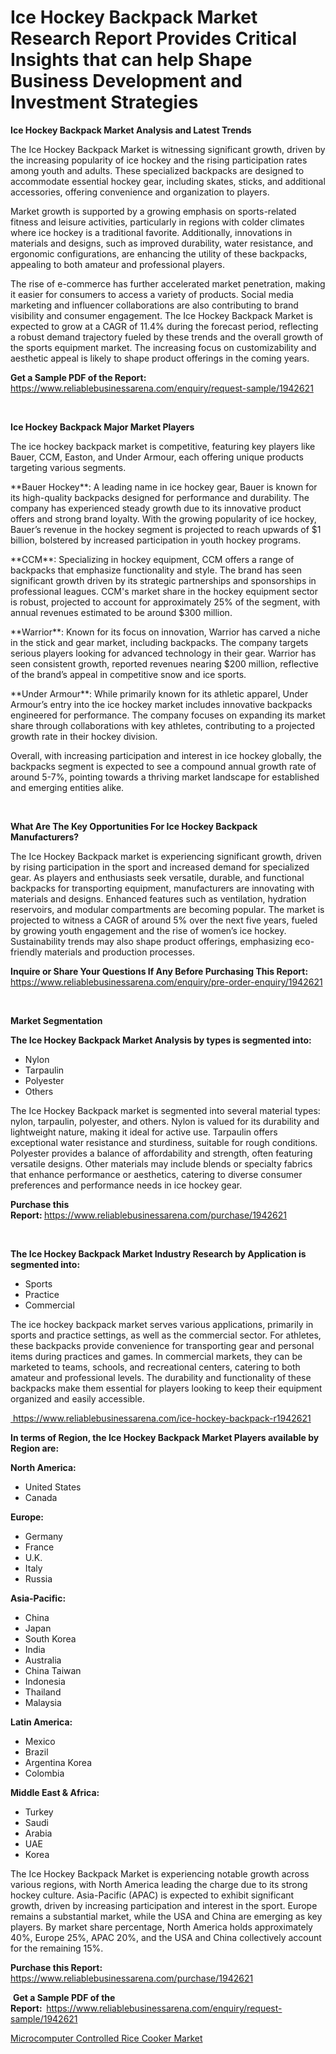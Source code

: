 <p><h1>Ice Hockey Backpack Market Research Report Provides Critical Insights that can help Shape Business Development and Investment Strategies</h1></p><p><strong>Ice Hockey Backpack Market Analysis and Latest Trends</strong></p>
<p><p>The Ice Hockey Backpack Market is witnessing significant growth, driven by the increasing popularity of ice hockey and the rising participation rates among youth and adults. These specialized backpacks are designed to accommodate essential hockey gear, including skates, sticks, and additional accessories, offering convenience and organization to players. </p><p>Market growth is supported by a growing emphasis on sports-related fitness and leisure activities, particularly in regions with colder climates where ice hockey is a traditional favorite. Additionally, innovations in materials and designs, such as improved durability, water resistance, and ergonomic configurations, are enhancing the utility of these backpacks, appealing to both amateur and professional players.</p><p>The rise of e-commerce has further accelerated market penetration, making it easier for consumers to access a variety of products. Social media marketing and influencer collaborations are also contributing to brand visibility and consumer engagement. The Ice Hockey Backpack Market is expected to grow at a CAGR of 11.4% during the forecast period, reflecting a robust demand trajectory fueled by these trends and the overall growth of the sports equipment market. The increasing focus on customizability and aesthetic appeal is likely to shape product offerings in the coming years.</p></p>
<p><strong>Get a Sample PDF of the Report:&nbsp;</strong> <a href="https://www.reliablebusinessarena.com/enquiry/request-sample/1942621?utm_campaign=2258&utm_medium=2&utm_source=Github&utm_content=ia&utm_term=06022025&utm_id=ice-hockey-backpack">https://www.reliablebusinessarena.com/enquiry/request-sample/1942621</a></p>
<p>&nbsp;</p>
<p><strong>Ice Hockey Backpack Major Market Players</strong></p>
<p><p>The ice hockey backpack market is competitive, featuring key players like Bauer, CCM, Easton, and Under Armour, each offering unique products targeting various segments. </p><p>**Bauer Hockey**: A leading name in ice hockey gear, Bauer is known for its high-quality backpacks designed for performance and durability. The company has experienced steady growth due to its innovative product offers and strong brand loyalty. With the growing popularity of ice hockey, Bauer’s revenue in the hockey segment is projected to reach upwards of $1 billion, bolstered by increased participation in youth hockey programs.</p><p>**CCM**: Specializing in hockey equipment, CCM offers a range of backpacks that emphasize functionality and style. The brand has seen significant growth driven by its strategic partnerships and sponsorships in professional leagues. CCM's market share in the hockey equipment sector is robust, projected to account for approximately 25% of the segment, with annual revenues estimated to be around $300 million.</p><p>**Warrior**: Known for its focus on innovation, Warrior has carved a niche in the stick and gear market, including backpacks. The company targets serious players looking for advanced technology in their gear. Warrior has seen consistent growth, reported revenues nearing $200 million, reflective of the brand’s appeal in competitive snow and ice sports.</p><p>**Under Armour**: While primarily known for its athletic apparel, Under Armour’s entry into the ice hockey market includes innovative backpacks engineered for performance. The company focuses on expanding its market share through collaborations with key athletes, contributing to a projected growth rate in their hockey division.</p><p>Overall, with increasing participation and interest in ice hockey globally, the backpacks segment is expected to see a compound annual growth rate of around 5-7%, pointing towards a thriving market landscape for established and emerging entities alike.</p></p>
<p>&nbsp;</p>
<p><strong>What Are The Key Opportunities For Ice Hockey Backpack Manufacturers?</strong></p>
<p><p>The Ice Hockey Backpack market is experiencing significant growth, driven by rising participation in the sport and increased demand for specialized gear. As players and enthusiasts seek versatile, durable, and functional backpacks for transporting equipment, manufacturers are innovating with materials and designs. Enhanced features such as ventilation, hydration reservoirs, and modular compartments are becoming popular. The market is projected to witness a CAGR of around 5% over the next five years, fueled by growing youth engagement and the rise of women’s ice hockey. Sustainability trends may also shape product offerings, emphasizing eco-friendly materials and production processes.</p></p>
<p><strong>Inquire or Share Your Questions If Any Before Purchasing This Report:</strong> <a href="https://www.reliablebusinessarena.com/enquiry/pre-order-enquiry/1942621?utm_campaign=2258&utm_medium=2&utm_source=Github&utm_content=ia&utm_term=06022025&utm_id=ice-hockey-backpack">https://www.reliablebusinessarena.com/enquiry/pre-order-enquiry/1942621</a></p>
<p>&nbsp;</p>
<p><strong>Market Segmentation</strong></p>
<p><strong>The Ice Hockey Backpack Market Analysis by types is segmented into:</strong></p>
<p><ul><li>Nylon</li><li>Tarpaulin</li><li>Polyester</li><li>Others</li></ul></p>
<p><p>The Ice Hockey Backpack market is segmented into several material types: nylon, tarpaulin, polyester, and others. Nylon is valued for its durability and lightweight nature, making it ideal for active use. Tarpaulin offers exceptional water resistance and sturdiness, suitable for rough conditions. Polyester provides a balance of affordability and strength, often featuring versatile designs. Other materials may include blends or specialty fabrics that enhance performance or aesthetics, catering to diverse consumer preferences and performance needs in ice hockey gear.</p></p>
<p><strong>Purchase this Report:&nbsp;</strong><a href="https://www.reliablebusinessarena.com/purchase/1942621?utm_campaign=2258&utm_medium=2&utm_source=Github&utm_content=ia&utm_term=06022025&utm_id=ice-hockey-backpack">https://www.reliablebusinessarena.com/purchase/1942621</a></p>
<p>&nbsp;</p>
<p><strong>The Ice Hockey Backpack Market Industry Research by Application is segmented into:</strong></p>
<p><ul><li>Sports</li><li>Practice</li><li>Commercial</li></ul></p>
<p><p>The ice hockey backpack market serves various applications, primarily in sports and practice settings, as well as the commercial sector. For athletes, these backpacks provide convenience for transporting gear and personal items during practices and games. In commercial markets, they can be marketed to teams, schools, and recreational centers, catering to both amateur and professional levels. The durability and functionality of these backpacks make them essential for players looking to keep their equipment organized and easily accessible.</p></p>
<p><a href="https://www.reliablebusinessarena.com/ice-hockey-backpack-r1942621?utm_campaign=2258&utm_medium=2&utm_source=Github&utm_content=ia&utm_term=06022025&utm_id=ice-hockey-backpack">&nbsp;https://www.reliablebusinessarena.com/ice-hockey-backpack-r1942621</a></p>
<p><strong>In terms of Region, the Ice Hockey Backpack Market Players available by Region are:</strong></p>
<p>
    <p> <strong> North America: </strong>
        <ul>
            <li>United States</li>
            <li>Canada</li>
        </ul>
        </p> 
    <p> <strong> Europe: </strong>
        <ul>
            <li>Germany</li>
            <li>France</li>
            <li>U.K.</li>
            <li>Italy</li>
            <li>Russia</li>
        </ul>
        </p> 
    <p> <strong> Asia-Pacific: </strong>
        <ul>
            <li>China</li>
            <li>Japan</li>
            <li>South Korea</li>
            <li>India</li>
            <li>Australia</li>
            <li>China Taiwan</li>
            <li>Indonesia</li>
            <li>Thailand</li>
            <li>Malaysia</li>
        </ul>
        </p> 
    <p> <strong> Latin America: </strong>
        <ul>
            <li>Mexico</li>
            <li>Brazil</li>
            <li>Argentina Korea</li>
            <li>Colombia</li>
        </ul>
        </p> 
    <p> <strong> Middle East & Africa: </strong>
        <ul>
            <li>Turkey</li>
            <li>Saudi</li>
            <li>Arabia</li>
            <li>UAE</li>
            <li>Korea</li>
        </ul>
    </p>
    </p>
<p><p>The Ice Hockey Backpack Market is experiencing notable growth across various regions, with North America leading the charge due to its strong hockey culture. Asia-Pacific (APAC) is expected to exhibit significant growth, driven by increasing participation and interest in the sport. Europe remains a substantial market, while the USA and China are emerging as key players. By market share percentage, North America holds approximately 40%, Europe 25%, APAC 20%, and the USA and China collectively account for the remaining 15%.</p></p>
<p><strong>Purchase this Report: </strong><a href="https://www.reliablebusinessarena.com/purchase/1942621?utm_campaign=2258&utm_medium=2&utm_source=Github&utm_content=ia&utm_term=06022025&utm_id=ice-hockey-backpack">https://www.reliablebusinessarena.com/purchase/1942621</a></p>
<p>&nbsp;<strong>Get a Sample PDF of the Report:&nbsp;&nbsp;</strong><a href="https://www.reliablebusinessarena.com/enquiry/request-sample/1942621?utm_campaign=2258&utm_medium=2&utm_source=Github&utm_content=ia&utm_term=06022025&utm_id=ice-hockey-backpack">https://www.reliablebusinessarena.com/enquiry/request-sample/1942621</a></p>
<p><strong></strong></p>
<p><p><a href="https://github.com/ilonaenterline65/Market-Research-Report-List-1/blob/main/microcomputer-controlled-rice-cooker-market.md?utm_campaign=2258&utm_medium=2&utm_source=Github&utm_content=ia&utm_term=06022025&utm_id=ice-hockey-backpack">Microcomputer Controlled Rice Cooker Market</a></p></p>